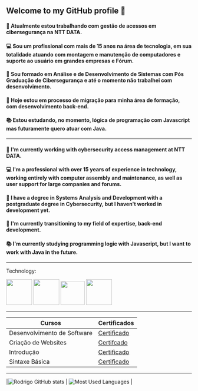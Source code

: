 ## Welcome to my GitHub profile  👋


#### 🔭 Atualmente estou trabalhando com gestão de acessos em cibersegurança na NTT DATA.<br> 
#### 💻 Sou um profissional com mais de 15 anos na área de tecnologia, em sua totalidade atuando com montagem e manutenção de computadores e suporte ao usuário em grandes empresas e Fórum.<br>
#### 🏫 Sou formado em Análise e de Desenvolvimento de Sistemas com Pós Graduação de Cibersegurança e até o momento não trabalhei com desenvolvimento.<br>
#### 🔄 Hoje estou em processo de migração para minha área de formação, com desenvolvimento back-end.<br>
#### 📚 Estou estudando, no momento, lógica de programação com Javascript mas futuramente quero atuar com Java. 

------------------------------------------------------------------------------------------------------------

#### 🔭 I'm currently working with cybersecurity access management at NTT DATA.<br>
#### 💻 I'm a professional with over 15 years of experience in technology, working entirely with computer assembly and maintenance, as well as user support for large companies and forums.<br>
#### 🏫 I have a degree in Systems Analysis and Development with a postgraduate degree in Cybersecurity, but I haven't worked in development yet.<br>
#### 🔄 I'm currently transitioning to my field of expertise, back-end development.<br>
#### 📚 I'm currently studying programming logic with Javascript, but I want to work with Java in the future.

------------------------------------------------------------------------------------------------------------

Technology:

<p align="left">
<img src="https://cdn.jsdelivr.net/gh/devicons/devicon@latest/icons/html5/html5-original-wordmark.svg" width="70px"/>
<img src="https://cdn.jsdelivr.net/gh/devicons/devicon@latest/icons/css3/css3-original-wordmark.svg" width="70px"/>
<img src="https://cdn.jsdelivr.net/gh/devicons/devicon@latest/icons/javascript/javascript-original.svg" width="65px"/>
<img src="https://cdn.jsdelivr.net/gh/devicons/devicon@latest/icons/java/java-original.svg" width="70px"/>
</p>

---------------------------------------------------------------------------------------------------------

| Cursos | Certificados |
|--------|--------------|
|Desenvolvimento de Software|[Certificado](https://hermes.dio.me/certificates/18YGI71B.pdf)|
|Criação de Websites|[Certifcado](https://hermes.dio.me/certificates/IQCMINQG.pdf)|
|Introdução|[Certificado](https://hermes.dio.me/certificates/HBVZHJJN.pdf)|
|Sintaxe Básica|[Certificado](https://hermes.dio.me/certificates/HRC1JGN0.pdf)|

---------------------------------------------------------------------------------------------------------

|![Rodrigo GitHub stats](https://github-readme-stats.vercel.app/api?username=rodrigocgruiz&show_icons=true&theme=radical)   |   ![Most Used Languages](https://github-readme-stats.vercel.app/api/top-langs/?username=rodrigocgruiz&layout=compact&langs_count=7&theme=dracula) |

<!--<img loading="lazy" height="180em" src="https://github-readme-stats.vercel.app/api/top-langs/?username=rodrigocgruiz&layout=compact&langs_count=7&theme=dracula" width="200px"/>-->

<!--
**rodrigocgruiz/rodrigocgruiz** is a ✨ _special_ ✨ repository because its `README.md` (this file) appears on your GitHub profile.

Here are some ideas to get you started:

- 🔭 I’m currently working on ...
- 🌱 I’m currently learning ...
- 👯 I’m looking to collaborate on ...
- 🤔 I’m looking for help with ...
- 💬 Ask me about ...
- 📫 How to reach me: ...
- 😄 Pronouns: ...
- ⚡ Fun fact: ...
-->
